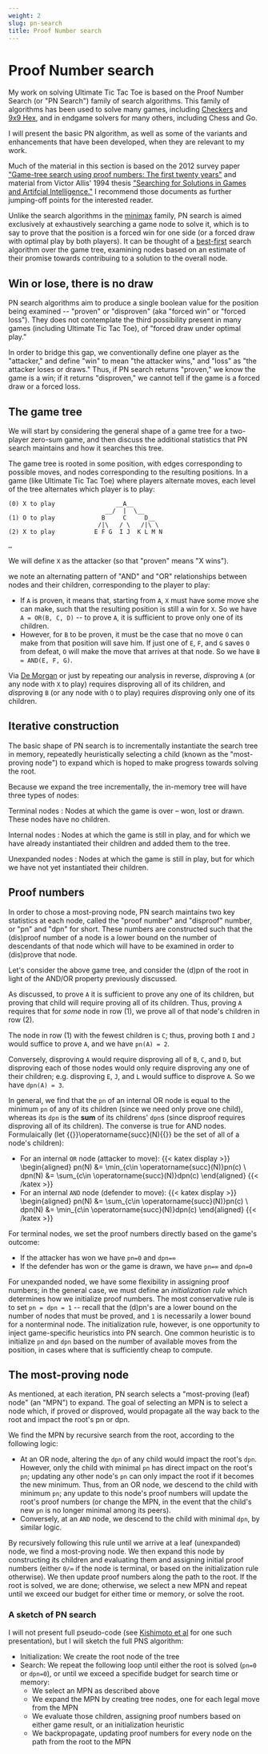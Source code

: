 ```yaml
---
weight: 2
slug: pn-search
title: Proof Number search
---
```


# Proof Number search

My work on solving Ultimate Tic Tac Toe is based on the Proof Number Search (or "PN Search") family of search algorithms. This family of algorithms has been used to solve many games, including [Checkers][checkers] and [9x9 Hex][hex99], and in endgame solvers for many others, including Chess and Go.

I will present the basic PN algorithm, as well as some of the variants and enhancements that have been developed, when they are relevant to my work.

Much of the material in this section is based on the 2012 survey paper ["Game-tree search using proof numbers:
The first twenty years"][first-20-years] and material from Victor Allis' 1994 thesis ["Searching for Solutions in
Games and Artifcial Intelligence."][searching-for-solutions] I recommend those documents as further jumping-off points for the interested reader.

Unlike the search algorithms in the [minimax][minimax] family, PN search is aimed exclusively at exhaustively searching a game node to solve it, which is to say to prove that the position is a forced win for one side (or a forced draw with optimal play by both players). It can be thought of a [best-first][best-first] search algorithm over the game tree, examining nodes based on an estimate of their promise towards contribuing to a solution to the overall node.

## Win or lose, there is no draw

PN search algorithms aim to produce a single boolean value for the position being examined -- "proven" or "disproven" (aka "forced win" or "forced loss"). They does not contemplate the third possibility present in many games (including Ultimate Tic Tac Toe), of "forced draw under optimal play."

In order to bridge this gap, we conventionally define one player as the "attacker," and define "win" to mean "the attacker wins," and "loss" as "the attacker loses or draws." Thus, if PN search returns "proven," we know the game is a win; if it returns "disproven," we cannot tell if the game is a forced draw or a forced loss.

## The game tree

We will start by considering the general shape of a game tree for a two-player zero-sum game, and then discuss the additional statistics that PN search maintains and how it searches this tree.

The game tree is rooted in some position, with edges corresponding to possible moves, and nodes corresponding to the resulting positions. In a game (like Ultimate Tic Tac Toe) where players alternate moves, each level of the tree alternates which player is to play:

```
(0) X to play                 __A__
                           __/  |  \__
(1) O to play             B     C     D__
                         /|\   / \   /|\ \
(2) X to play           E F G  I J  K L M N

…
```

We will define `X` as the attacker (so that "proven" means "X wins").

we note an alternating pattern of "AND" and "OR" relationships between nodes and their children, corresponding to the player to play:

- If `A` is proven, it means that, starting from `A`, `X` must have some move she can make, such that the resulting position is still a win for `X`. So we have `A = OR(B, C, D)` -- to prove `A`, it is sufficient to prove only one of its children.
- However, for `B` to be proven, it must be the case that no move `O` can make from that position will save him. If just one of `E`, `F`, and `G` saves `O` from defeat, `O` will make the move that arrives at that node. So we have `B = AND(E, F, G)`.

Via [De Morgan][demorgan] or just by repeating our analysis in reverse, *dis*proving `A` (or any node with `X` to play) requires disproving all of its children, and *dis*proving `B` (or any node with `O` to play) requires *dis*proving only one of its children.

## Iterative construction

The basic shape of PN search is to incrementally instantiate the search tree in memory, repeatedly heuristically selecting a child (known as the "most-proving node") to expand which is hoped to make progress towards solving the root.

Because we expand the tree incrementally, the in-memory tree will have three types of nodes:

Terminal nodes
: Nodes at which the game is over – won, lost or drawn. These nodes have no children.

Internal nodes
: Nodes at which the game is still in play, and for which we have already instantiated their children and added them to the tree.

Unexpanded nodes
: Nodes at which the game is still in play, but for which we have not yet instantiated their children.

## Proof numbers

In order to chose a most-proving node, PN search maintains two key statistics at each node, called the "proof number" and "disproof" number, or "pn" and "dpn" for short. These numbers are constructed such that the (dis)proof number of a node is a lower bound on the number of descendants of that node which will have to be examined in order to (dis)prove that node.

Let's consider the above game tree, and consider the (d)pn of the root in light of the AND/OR property previously discussed.

As discussed, to prove `A` it is sufficient to prove any one of its children, but proving that child will require proving all of its children. Thus, proving `A` requires that for *some* node in row (1), we prove all of that node's children in row (2).

The node in row (1) with the fewest children is `C`; thus, proving both `I` and `J` would suffice to prove `A`, and we have `pn(A) = 2`.

Conversely, disproving `A` would require disproving all of `B`, `C`, and `D`, but disproving each of those nodes would only require disproving any one of their children; e.g. disproving `E`, `J`, and `L` would suffice to disprove `A`. So we have `dpn(A) = 3`.

In general, we find that the `pn` of an internal OR node is equal to the minimum `pn` of any of its children (since we need only prove one child), whereas its `dpn` is the **sum** of its childrens' `dpn`s (since disproof requires disproving all of its children). The converse is true for AND nodes. Formulaically (let {{<katex>}}\operatorname{succ}(N){{</katex>}} be the set of all of a node's children):

- For an internal `OR` node (attacker to move):
{{< katex display >}}
\begin{aligned}
pn(N)  &= \min_{c\in \operatorname{succ}(N)}pn(c) \\
dpn(N) &= \sum_{c\in \operatorname{succ}(N)}dpn(c)
\end{aligned}
{{< /katex >}}
- For an internal `AND` node (defender to move):
{{< katex display >}}
\begin{aligned}
pn(N)  &= \sum_{c\in \operatorname{succ}(N)}pn(c) \\
dpn(N) &= \min_{c\in \operatorname{succ}(N)}dpn(c)
\end{aligned}
{{< /katex >}}

For terminal nodes, we set the proof numbers directly based on the game's outcome:
- If the attacker has won we have `pn=0` and `dpn=∞`
- If the defender has won or the game is drawn, we have `pn=∞` and `dpn=0`

For unexpanded noded, we have some flexibility in assigning proof numbers; in the general case, we must define an _initialization rule_ which determines how we initialize proof numbers. The most conservative rule is to set `pn = dpn = 1` -- recall that the (d)pn's are a lower bound on the number of nodes that must be proved, and `1` is necessarily a lower bound for a nonterminal node. The initialization rule, however, is one opportunity to inject game-specific heuristics into PN search. One common heuristic is to initialize `pn` and `dpn` based on the number of available moves from the position, in cases where that is sufficiently cheap to compute.

## The most-proving node

As mentioned, at each iteration, PN search selects a "most-proving (leaf) node" (an "MPN") to expand. The goal of selecting an MPN is to select a node which, if proved or disproved, would propagate all the way back to the root and impact the root's pn or dpn.

We find the MPN by recursive search from the root, according to the following logic:

- At an OR node, altering the `dpn` of any child would impact the root's `dpn`. However, only the child with minimal `pn` has direct impact on the root's `pn`; updating any other node's `pn` can only impact the root if it becomes the new minimum. Thus, from an OR node, we descend to the child with minimum `pn`; any update to this node's proof numbers will update the root's proof numbers (or change the MPN, in the event that the child's new `pn` is no longer minimal among its peers).
- Conversely, at an `AND` node, we descend to the child with minimal `dpn`, by similar logic.

By recursively following this rule until we arrive at a leaf (unexpanded) node, we find a most-proving node. We then expand this node by constructing its children and evaluating them and assigning initial proof numbers (either `0/∞` if the node is terminal, or based on the initialization rule otherwise). We then update proof numbers along the path to the root. If the root is solved, we are done; otherwise, we select a new MPN and repeat until we exceed our budget for either time or memory, or solve the root.

### A sketch of PN search

I will not present full pseudo-code (see [Kishimoto et al](first-20-years) for one such presentation), but I will sketch the full PNS algorithm:

- Initialization: We create the root node of the tree
- Search: We repeat the following loop until either the root is solved (`pn=0` or `dpn=0`), or until we exceed a specifide budget for search time or memory:
  - We select an MPN as described above
  - We expand the MPN by creating tree nodes, one for each legal move from the MPN
  - We evaluate those children, assigning proof numbers based on either game result, or an initialization heuristic
  - We backpropagate, updating proof numbers for every node on the path from the root to the MPN

[checkers]: https://science.sciencemag.org/content/317/5844/1518
[hex99]: http://webdocs.cs.ualberta.ca/~hayward/papers/pawlhayw.pdf
[first-20-years]: https://webdocs.cs.ualberta.ca/~mmueller/ps/ICGA2012PNS.pdf
[searching-for-solutions]: https://project.dke.maastrichtuniversity.nl/games/files/phd/SearchingForSolutions.pdf
[minimax]: https://en.wikipedia.org/wiki/Minimax#Minimax_algorithm_with_alternate_moves
[best-first]: https://en.wikipedia.org/wiki/Best-first_search
[demorgan]: https://en.wikipedia.org/wiki/De_Morgan%27s_laws
